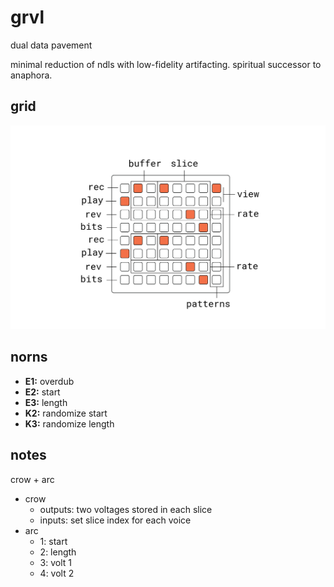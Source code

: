 # grvl

dual data pavement

minimal reduction of ndls with low-fidelity artifacting. spiritual successor to anaphora.

## grid

![documentation image](doc/gravl.png)

## norns

- **E1:** overdub
- **E2:** start
- **E3:** length
- **K2:** randomize start
- **K3:** randomize length

## notes

crow + arc
- crow
  - outputs: two voltages stored in each slice
  - inputs: set slice index for each voice
- arc
  - 1: start
  - 2: length
  - 3: volt 1
  - 4: volt 2 
